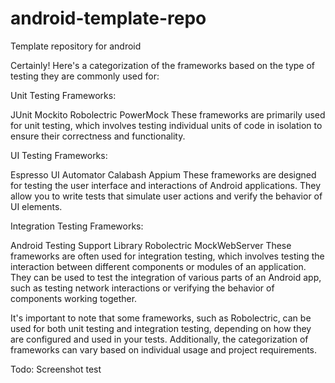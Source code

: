 # android-template-repo
Template repository for android



Certainly! Here's a categorization of the frameworks based on the type of testing they are commonly used for:

Unit Testing Frameworks:

JUnit
Mockito
Robolectric
PowerMock
These frameworks are primarily used for unit testing, which involves testing individual units of code in isolation to ensure their correctness and functionality.

UI Testing Frameworks:

Espresso
UI Automator
Calabash
Appium
These frameworks are designed for testing the user interface and interactions of Android applications. They allow you to write tests that simulate user actions and verify the behavior of UI elements.

Integration Testing Frameworks:

Android Testing Support Library
Robolectric
MockWebServer
These frameworks are often used for integration testing, which involves testing the interaction between different components or modules of an application. They can be used to test the integration of various parts of an Android app, such as testing network interactions or verifying the behavior of components working together.

It's important to note that some frameworks, such as Robolectric, can be used for both unit testing and integration testing, depending on how they are configured and used in your tests. Additionally, the categorization of frameworks can vary based on individual usage and project requirements.

Todo:
Screenshot test